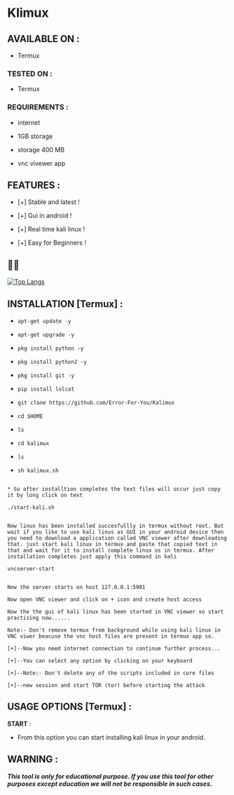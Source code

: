 # Klimux

## AVAILABLE ON :

* Termux

### TESTED ON :

* Termux

### REQUIREMENTS :

* internet

* 1GB storage

* storage 400 MB

* vnc vivewer app

## FEATURES :

* [+] Stable and latest !

* [+] Gui in android !

* [+] Real time kali linux !

* [+] Easy for Beginners !

## 🤬😏

[![Top Langs](https://github-readme-stats.vercel.app/api/top-langs/?username=Error-For-You&langs_count=8)](https://github.com/Error-For-You/github-readme-stats)

## INSTALLATION [Termux] :

* `apt-get update -y`

* `apt-get upgrade -y`

* `pkg install python -y`

* `pkg install python2 -y`

* `pkg install git -y`

* `pip install lolcat`

* `git clone https://github.com/Error-For-You/Kalimux`

* `cd $HOME`

* `ls`

* `cd kalimux`

* `ls`

* `sh kalimux.sh`

```

* So after installtion completes the text files will occur just copy it by long click on text

```

`./start-kali.sh`

```

Now linux has been installed succesfullly in termux without root. But wait if you like to use kali linus as GUI in your android device then you need to download a application called VNC viewer after downloading that. just start kali linux in termux and paste that copied text in that and wait for it to install complete linux os in termux. After installation completes just apply this command in kali 

```

`vncserver-start`

```

Now the server starts on host 127.0.0.1:5901

Now open VNC viewer and click on + icon and create host access

Now the the gui of kali linux has been started in VNC viewer so start practising now......

Note:- Don't remove termux from background while using kali linux in VNC viwer beacuse the vnc host files are present in termux app so.

[+]--Now you need internet connection to continue further process...

[+]--You can select any option by clicking on your keyboard

[+]--Note:- Don't delete any of the scripts included in core files

[+]--new session and start TOR (tor) before starting the attack

```

## USAGE OPTIONS [Termux] :

__START__ :

- From this option you can start installing kali linux in your android.

## WARNING : 

***This tool is only for educational purpose. If you use this tool for other purposes except education we will not be responsible in such cases.***

